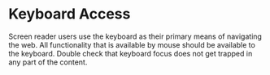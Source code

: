 # Keyboard Access

Screen reader users use the keyboard as their primary means of navigating the web. All functionality that is available by mouse should be available to the keyboard. Double check that keyboard focus does not get trapped in any part of the content.


